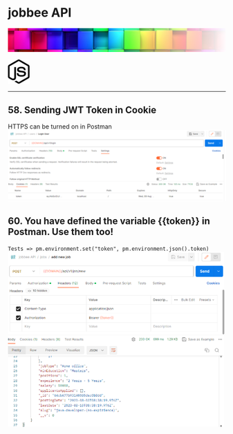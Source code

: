 # jobbee API
![Logo egosanto.de](public/assets/images/documentation/logo.png)

<img src="public/assets/images/documentation/node-js.svg" width="50" alt="NodeJs Icon">
<hr>

## 58. Sending JWT Token in Cookie
HTTPS can be turned on in Postman
![Postmen IMG](public/assets/images/documentation/https_on.png)

## 60. You have defined the variable {{token}} in Postman. Use them too!
`Tests => pm.environment.set("token", pm.environment.json().token)`
![Postmen IMG](public/assets/images/documentation/60.png)

